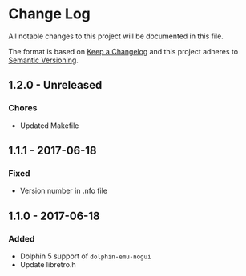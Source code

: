 # Change Log
All notable changes to this project will be documented in this file.

The format is based on [Keep a Changelog](http://keepachangelog.com/)
and this project adheres to [Semantic Versioning](http://semver.org/).

## 1.2.0 - Unreleased
### Chores
- Updated Makefile

## 1.1.1 - 2017-06-18
### Fixed
- Version number in .nfo file

## 1.1.0 - 2017-06-18
### Added
- Dolphin 5 support of `dolphin-emu-nogui`
- Update libretro.h
